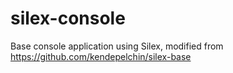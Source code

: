 # silex-console
Base console application using Silex, modified from https://github.com/kendepelchin/silex-base
